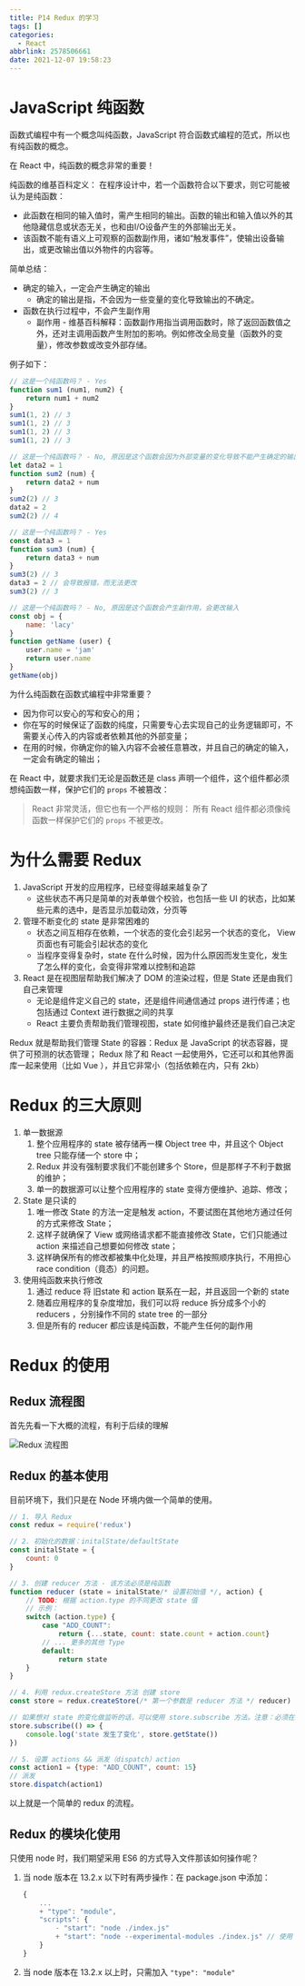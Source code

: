 ```yaml
---
title: P14 Redux 的学习
tags: []
categories:
  - React
abbrlink: 2578506661
date: 2021-12-07 19:58:23
---
```


# JavaScript 纯函数

函数式编程中有一个概念叫纯函数，JavaScript 符合函数式编程的范式，所以也有纯函数的概念。

在 React 中，纯函数的概念非常的重要！

纯函数的维基百科定义：
在程序设计中，若一个函数符合以下要求，则它可能被认为是纯函数：
- 此函数在相同的输入值时，需产生相同的输出。函数的输出和输入值以外的其他隐藏信息或状态无关，也和由I/O设备产生的外部输出无关。
- 该函数不能有语义上可观察的函数副作用，诸如“触发事件”，使输出设备输出，或更改输出值以外物件的内容等。

简单总结：
- 确定的输入，一定会产生确定的输出
    - 确定的输出是指，不会因为一些变量的变化导致输出的不确定。
- 函数在执行过程中，不会产生副作用
    - 副作用 - 维基百科解释：函数副作用指当调用函数时，除了返回函数值之外，还对主调用函数产生附加的影响。例如修改全局变量（函数外的变量），修改参数或改变外部存储。

例子如下：

``` javascript
// 这是一个纯函数吗？ - Yes
function sum1 (num1, num2) {
    return num1 + num2
}
sum1(1, 2) // 3
sum1(1, 2) // 3
sum1(1, 2) // 3
sum1(1, 2) // 3

// 这是一个纯函数吗？ - No, 原因是这个函数会因为外部变量的变化导致不能产生确定的输出
let data2 = 1
function sum2 (num) {
    return data2 + num
}
sum2(2) // 3
data2 = 2
sum2(2) // 4

// 这是一个纯函数吗？ - Yes
const data3 = 1
function sum3 (num) {
    return data3 + num
}
sum3(2) // 3
data3 = 2 // 会导致报错，而无法更改
sum3(2) // 3

// 这是一个纯函数吗？ - No, 原因是这个函数会产生副作用，会更改输入
const obj = {
    name: 'lacy'
}
function getName (user) {
    user.name = 'jam'
    return user.name
}
getName(obj)
```

为什么纯函数在函数式编程中非常重要？
- 因为你可以安心的写和安心的用；
- 你在写的时候保证了函数的纯度，只需要专心去实现自己的业务逻辑即可，不需要关心传入的内容或者依赖其他的外部变量；
- 在用的时候，你确定你的输入内容不会被任意篡改，并且自己的确定的输入，一定会有确定的输出；

在 React 中，就要求我们无论是函数还是 class 声明一个组件，这个组件都必须想纯函数一样，保护它们的 `props` 不被篡改：

> React 非常灵活，但它也有一个严格的规则：
> 所有 React 组件都必须像纯函数一样保护它们的 `props` 不被更改。

# 为什么需要 Redux

1. JavaScript 开发的应用程序，已经变得越来越复杂了
    - 这些状态不再只是简单的对表单做个校验，也包括一些 UI 的状态，比如某些元素的选中，是否显示加载动效，分页等
2. 管理不断变化的 state 是非常困难的
    - 状态之间互相存在依赖，一个状态的变化会引起另一个状态的变化， View 页面也有可能会引起状态的变化
    - 当程序变得复杂时，state 在什么时候，因为什么原因而发生变化，发生了怎么样的变化，会变得非常难以控制和追踪
3. React 是在视图层帮助我们解决了 DOM 的渲染过程，但是 State 还是由我们自己来管理
    - 无论是组件定义自己的 state，还是组件间通信通过 props 进行传递；也包括通过 Context 进行数据之间的共享
    - React 主要负责帮助我们管理视图，state 如何维护最终还是我们自己决定

Redux 就是帮助我们管理 State 的容器：Redux 是 JavaScript 的状态容器，提供了可预测的状态管理；
Redux 除了和 React 一起使用外，它还可以和其他界面库一起来使用（比如 Vue ），并且它非常小（包括依赖在内，只有 2kb）

# Redux 的三大原则

1. 单一数据源
    1. 整个应用程序的 state 被存储再一棵 Object tree 中，并且这个 Object tree 只能存储一个 store 中；
    2. Redux 并没有强制要求我们不能创建多个 Store，但是那样子不利于数据的维护；
    3. 单一的数据源可以让整个应用程序的 state 变得方便维护、追踪、修改；
2. State 是只读的
    1. 唯一修改 State 的方法一定是触发 action，不要试图在其他地方通过任何的方式来修改 State；
    2. 这样子就确保了 View 或网络请求都不能直接修改 State，它们只能通过 action 来描述自己想要如何修改 state；
    3. 这样确保所有的修改都被集中化处理，并且严格按照顺序执行，不用担心 race condition（竟态）的问题。
3. 使用纯函数来执行修改
    1. 通过 reduce 将 旧state 和 action 联系在一起，并且返回一个新的 state
    2. 随着应用程序的复杂度增加，我们可以将 reduce 拆分成多个小的 reducers ，分别操作不同的 state tree 的一部分
    3. 但是所有的 reducer 都应该是纯函数，不能产生任何的副作用

# Redux 的使用

## Redux 流程图

首先先看一下大概的流程，有利于后续的理解

![Redux 流程图](image_1.png)

## Redux 的基本使用

目前环境下，我们只是在 Node 环境内做一个简单的使用。

``` javascript
// 1. 导入 Redux
const redux = require('redux')

// 2. 初始化的数据：initalState/defaultState
const initalState = {
    count: 0
}

// 3. 创建 reducer 方法 - 该方法必须是纯函数
function reducer (state = initalState/* 设置初始值 */, action) {
    // TODO: 根据 action.type 的不同更改 state 值
    // 示例：
    switch (action.type) {
        case "ADD_COUNT":
            return {...state, count: state.count + action.count}
        // ... 更多的其他 Type
        default:
            return state
    }
}

// 4. 利用 redux.createStore 方法 创建 store
const store = redux.createStore(/* 第一个参数是 reducer 方法 */ reducer)

// 如果想对 state 的变化做监听的话，可以使用 store.subscribe 方法。注意：必须在派发前！
store.subscribe(() => {
    console.log('state 发生了变化', store.getState())
})

// 5. 设置 actions && 派发（dispatch）action
const action1 = {type: "ADD_COUNT", count: 15}
// 派发
store.dispatch(action1)
```

以上就是一个简单的 redux 的流程。

## Redux 的模块化使用

只使用 node 时，我们期望采用 ES6 的方式导入文件那该如何操作呢？

1. 当 node 版本在 13.2.x 以下时有两步操作：在 package.json 中添加：
    ``` javascript
    {
        ...
        + "type": "module",
        "scripts": {
            - "start": "node ./index.js"
            + "start": "node --experimental-modules ./index.js" // 使用 Node 中的实验特性
        }
    }
    ```
2. 当 node 版本在 13.2.x 以上时，只需加入 `"type": "module"`
